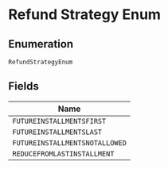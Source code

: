 
# Refund Strategy Enum

## Enumeration

`RefundStrategyEnum`

## Fields

| Name |
|  --- |
| `FUTUREINSTALLMENTSFIRST` |
| `FUTUREINSTALLMENTSLAST` |
| `FUTUREINSTALLMENTSNOTALLOWED` |
| `REDUCEFROMLASTINSTALLMENT` |

